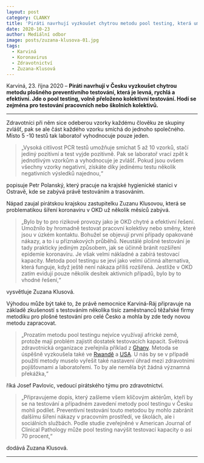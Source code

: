 ```yaml
---
layout: post
category: CLANKY
title: 'Piráti navrhují vyzkoušet chytrou metodu pool testing, která umožní levně a rychle testovat pracovní kolektivy i třídy ve školách'
date: 2020-10-23
author: Mediální odbor
image: posts/zuzana-klusova-01.jpg
tags:
  - Karviná
  - Koronavirus
  - Zdravotnictví
  - Zuzana-Klusová
---
```


Karviná, 23. října 2020 – **Piráti navrhují v Česku vyzkoušet chytrou metodu plošného preventivního testování, která je levná, rychlá a efektivní. Jde o pool testing, volně přeloženo kolektivní testování. Hodí se zejména pro testování pracovních nebo školních kolektivů.**

<hr />

Zdravotníci při něm sice odeberou vzorky každému člověku ze skupiny zvlášť, pak se ale část každého vzorku smíchá do jednoho společného. Místo 5 -10 testů tak laboratoř vyhodnocuje pouze jeden.

> „Vysoká citlivost PCR testů umožňuje smíchat 5 až 10 vzorků, stačí jediný pozitivní a test vyjde pozitivně. Pak se laboratoř vrací zpět k jednotlivým vzorkům a vyhodnocuje je zvlášť. Pokud jsou ovšem všechny vzorky negativní, získáte díky jedinému testu několik negativních výsledků najednou,“

popisuje Petr Polanský, který pracuje na krajské hygienické stanici v Ostravě, kde se zabývá právě testováním a trasováním.

Nápad zaujal pirátskou krajskou zastupitelku Zuzanu Klusovou, která se problematikou šíření koronaviru v OKD už několik měsíců zabývá.

> „Bylo by to pro rizikové provozy jako je OKD chytré a efektivní řešení. Umožnilo by hromadně testovat pracovní kolektivy nebo směny, které jsou v úzkém kontaktu. Bohužel se objevují první případy opakované nákazy, a to i u příznakových průběhů. Neustálé plošné testování je tady prakticky jediným způsobem, jak se účinně bránit rozšíření epidemie koronaviru. Je však velmi nákladné a zabírá testovací kapacity. Metoda pool testingu se jeví jako velmi účinná alternativa, která funguje, když ještě není nákaza příliš rozšířená. Jestliže v OKD zatím evidují pouze několik desítek aktivních případů, bylo by to vhodné řešení,“

vysvětluje Zuzana Klusová.

Výhodou může být také to, že právě nemocnice Karviná-Ráj připravuje na základě zkušeností s testováním několika tisíc zaměstnanců těžařské firmy metodiku pro plošné testování pro celé Česko a mohla by zde tedy novou metodu zapracovat.

> „Prozatím metodu pool testingu nejvíce využívají africké země, protože mají problém zajistit dostatek testovacích kapacit. Světová zdravotnická organizace zveřejnila příklad z [Ghany](https://www.afro.who.int/news/pooling-samples-boosts-ghanas-covid-19-testing "Pooling samples boosts Ghana’s COVID-19 testing"). Metoda se úspěšně vyzkoušela také ve [Rwandě](https://theconversation.com/rwandas-covid-19-pool-testing-a-savvy-option-where-theres-low-viral-prevalence-141704 "Rwanda’s COVID-19 pool testing: a savvy option where there’s low viral prevalence") a [USA](https://www.fda.gov/news-events/press-announcements/coronavirus-covid-19-update-fda-issues-first-emergency-authorization-sample-pooling-diagnostic "Coronavirus (COVID-19) Update: FDA Issues First Emergency Authorization for Sample Pooling in Diagnostic Testing"). U nás by se v případě použití metody muselo vyřešit také nastavení úhrad mezi zdravotními pojišťovnami a laboratořemi. To by ale neměla být žádná významná překážka,“

říká Josef Pavlovic, vedoucí pirátského týmu pro zdravotnictví.

> „Připravujeme dopis, který zašleme všem klíčovým aktérům, kteří by se na testování a případném zavedení metody pool testingu v Česku mohli podílet. Preventivní testování touto metodou by mohlo zabránit dalšímu šíření nákazy v pracovním prostředí, ve školách, ale i sociálních službách. Podle studie zveřejněné v American Journal of Clinical Pathology může pool testing navýšit testovací kapacity o asi 70 procent,“

dodává Zuzana Klusová.

- - -
